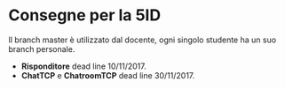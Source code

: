 # Consegne per la 5ID

Il branch master è utilizzato dal docente, ogni singolo studente ha un suo branch personale.
- **Risponditore** dead line 10/11/2017.
- **ChatTCP** e **ChatroomTCP** dead line 30/11/2017.

